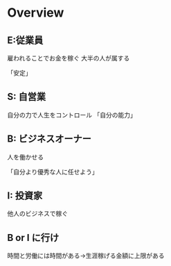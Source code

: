 # Overview

## E:従業員

雇われることでお金を稼ぐ
大半の人が属する

「安定」

## S: 自営業

自分の力で人生をコントロール
「自分の能力」

## B: ビジネスオーナー

人を働かせる

「自分より優秀な人に任せよう」

## I: 投資家

他人のビジネスで稼ぐ

## B or I に行け

時間と労働には時間がある→生涯稼げる金額に上限がある
